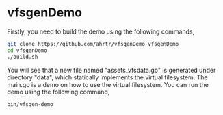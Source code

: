 vfsgenDemo
======
Firstly, you need to build the demo using the following commands,

```bash
git clone https://github.com/ahrtr/vfsgenDemo vfsgenDemo
cd vfsgenDemo
./build.sh
```

You will see that a new file named "assets_vfsdata.go" is generated under directory "data", which statically implements the virtual filesystem. The main.go is a demo on how to use the virtual filesystem. You can run the demo using the following command,

```bash
bin/vfsgen-demo
```
